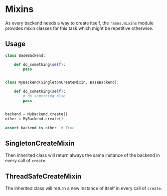 Mixins
======

As every backend needs a way to create itself, the `ramos.mixins` module
provides mixin classes for this task which might be repetitive otherwise.

Usage
-----

```python
class BaseBackend:

    def do_something(self):
        pass


class MyBackend(SingletonCreateMixin, BaseBackend):

    def do_something(self):
        # do something else
        pass


backend = MyBackend.create()
other = MyBackend.create()

assert backend is other  # True
```


SingletonCreateMixin
--------------------

Then inherited class will return always the same instance of the backend in
every call of `create`.


ThreadSafeCreateMixin
---------------------

The inherited class will return a new instance of itself in every call of
`create`.
